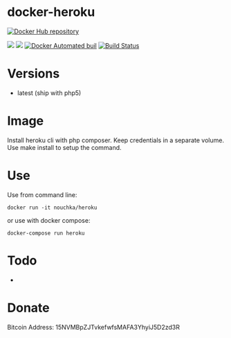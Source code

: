 # docker-heroku

[![Docker Hub repository](http://dockeri.co/image/nouchka/heroku)](https://registry.hub.docker.com/u/nouchka/heroku/)

[![](https://images.microbadger.com/badges/image/nouchka/heroku.svg)](https://microbadger.com/images/nouchka/heroku "Get your own image badge on microbadger.com")
[![](https://images.microbadger.com/badges/version/nouchka/heroku.svg)](https://microbadger.com/images/nouchka/heroku "Get your own version badge on microbadger.com")
[![Docker Automated buil](https://img.shields.io/docker/automated/nouchka/heroku.svg)](https://hub.docker.com/r/nouchka/heroku/)
[![Build Status](https://travis-ci.org/nouchka/docker-heroku.svg?branch=master)](https://travis-ci.org/nouchka/docker-heroku)
<!---
[![Docker Stars](https://img.shields.io/docker/stars/nouchka/docker-heroku.svg)](https://hub.docker.com/r/nouchka/heroku/)
[![Docker Pulls](https://img.shields.io/docker/pulls/nouchka/docker-heroku.svg)]()
--->

# Versions

* latest (ship with php5)

# Image
Install heroku cli with php composer. Keep credentials in a separate volume. Use make install to setup the command.

# Use

Use from command line:

	docker run -it nouchka/heroku
or use with docker compose:

	docker-compose run heroku

# Todo

* 

# Donate

Bitcoin Address: 15NVMBpZJTvkefwfsMAFA3YhyiJ5D2zd3R
